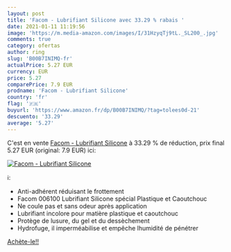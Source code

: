 ```yaml
---
layout: post
title: 'Facom - Lubrifiant Silicone avec 33.29 % rabais '
date: 2021-01-11 11:19:56
image: 'https://m.media-amazon.com/images/I/31HzyqTj9tL._SL200_.jpg'
comments: true
category: ofertas
author: ring
slug: 'B00B7INIMQ-fr'
actualPrice: 5.27 EUR
currency: EUR
price: 5.27
comparePrice: 7.9 EUR
prodname: 'Facom - Lubrifiant Silicone'
country: 'fr'
flag: '🇫🇷'
buyurl: 'https://www.amazon.fr/dp/B00B7INIMQ/?tag=tolees0d-21'
descuento: '33.29'
average: '5.27'
---
```


C'est en vente [Facom - Lubrifiant Silicone](https://www.amazon.fr/dp/B00B7INIMQ/?tag=tolees0d-21)  à  33.29 % de réduction, prix final  5.27 EUR (original: 7.9 EUR) ici:

[![Facom - Lubrifiant Silicone](https://m.media-amazon.com/images/I/31HzyqTj9tL._SL200_.jpg)](https://www.amazon.fr/dp/B00B7INIMQ/?tag=tolees0d-21)

ℹ️:

- Anti-adhérent réduisant le frottement
- Facom 006100 Lubrifiant Silicone spécial Plastique et Caoutchouc
- Ne coule pas et sans odeur après application
- Lubrifiant incolore pour matière plastique et caoutchouc
- Protège de lusure, du gel et du dessèchement
- Hydrofuge, il imperméabilise et empêche lhumidité de pénétrer

[Achète-le!!](https://www.amazon.fr/dp/B00B7INIMQ/?tag=tolees0d-21)

